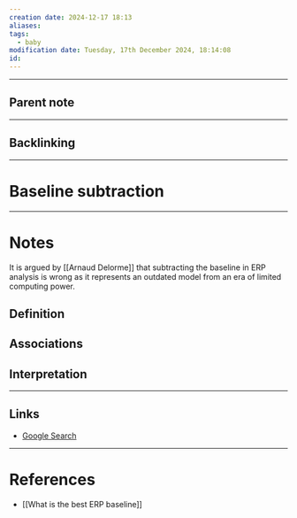 ```yaml
---
creation date: 2024-12-17 18:13
aliases: 
tags:
  - baby
modification date: Tuesday, 17th December 2024, 18:14:08
id:
---
```

---

## Parent note
---
## Backlinking


---
# Baseline subtraction


---
# Notes
It is argued by [[Arnaud Delorme]] that subtracting the baseline in ERP analysis is wrong as it represents an outdated model from an era of limited computing power. 
## Definition

## Associations

## Interpretation

---
## Links
- [Google Search](https://www.google.com/search?q=Baseline+subtraction)

---
# References
+ [[What is the best ERP baseline]]